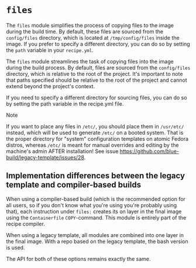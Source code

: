 # `files`

The `files` module simplifies the process of copying files to the image during the build time. By default, these files are sourced from the `config/files` directory, which is located at `/tmp/config/files` inside the image. If you prefer to specify a different directory, you can do so by setting the `path` variable in your `recipe.yml`.

The `files` module streamlines the task of copying files into the image during the build process. By default, files are sourced from the `config/files` directory, which is relative to the root of the project. It's important to note that paths specified should be relative to the root of the project and cannot extend beyond the project's context.

If you need to specify a different directory for sourcing files, you can do so by setting the path variable in the recipe.yml file.

> [!NOTE]  
> If you want to place any files in `/etc/`, you should place them in `/usr/etc/` instead, which will be used to generate `/etc/` on a booted
> system. That is the proper directory for "system" configuration templates on atomic Fedora distros, whereas `/etc/` is meant for manual
> overrides and editing by the machine's admin AFTER installation! See issue https://github.com/blue-build/legacy-template/issues/28.

## Implementation differences between the legacy template and compiler-based builds

When using a compiler-based build (which is the recommended option for all users, so if you don't know what you're using you're probably using that), each instruction under `files:` creates its on layer in the final image using the `Containerfile` `COPY`-command. This module is entirely part of the recipe compiler.

When using a legacy template, all modules are combined into one layer in the final image. With a repo based on the legacy template, the bash version is used. 

The API for both of these options remains exactly the same.